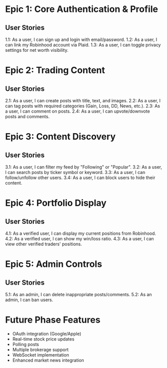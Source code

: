 # Epic 1: Core Authentication & Profile
## User Stories
1.1: As a user, I can sign up and login with email/password.
1.2: As a user, I can link my Robinhood account via Plaid.
1.3: As a user, I can toggle privacy settings for net worth visibility.

# Epic 2: Trading Content
## User Stories
2.1: As a user, I can create posts with title, text, and images.
2.2: As a user, I can tag posts with required categories (Gain, Loss, DD, News, etc.).
2.3: As a user, I can comment on posts.
2.4: As a user, I can upvote/downvote posts and comments.

# Epic 3: Content Discovery
## User Stories
3.1: As a user, I can filter my feed by "Following" or "Popular".
3.2: As a user, I can search posts by ticker symbol or keyword.
3.3: As a user, I can follow/unfollow other users.
3.4: As a user, I can block users to hide their content.

# Epic 4: Portfolio Display
## User Stories
4.1: As a verified user, I can display my current positions from Robinhood.
4.2: As a verified user, I can show my win/loss ratio.
4.3: As a user, I can view other verified traders' positions.

# Epic 5: Admin Controls
## User Stories
5.1: As an admin, I can delete inappropriate posts/comments.
5.2: As an admin, I can ban users.

# Future Phase Features
- OAuth integration (Google/Apple)
- Real-time stock price updates
- Polling posts
- Multiple brokerage support
- WebSocket implementation
- Enhanced market news integration